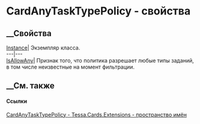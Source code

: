 # CardAnyTaskTypePolicy - свойства
##  __Свойства
[Instance](P_Tessa_Cards_Extensions_CardAnyTaskTypePolicy_Instance.htm)|
Экземпляр класса.  
---|---  
[IsAllowAny](P_Tessa_Cards_Extensions_CardAnyTaskTypePolicy_IsAllowAny.htm)|
Признак того, что политика разрешает любые типы заданий, в том числе
неизвестные на момент фильтрации.  
##  __См. также
#### Ссылки
[CardAnyTaskTypePolicy - ](T_Tessa_Cards_Extensions_CardAnyTaskTypePolicy.htm)
[Tessa.Cards.Extensions - пространство имён](N_Tessa_Cards_Extensions.htm)
